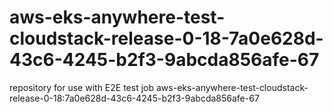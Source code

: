 # aws-eks-anywhere-test-cloudstack-release-0-18-7a0e628d-43c6-4245-b2f3-9abcda856afe-67
repository for use with E2E test job aws-eks-anywhere-test-cloudstack-release-0-18:7a0e628d-43c6-4245-b2f3-9abcda856afe-67
